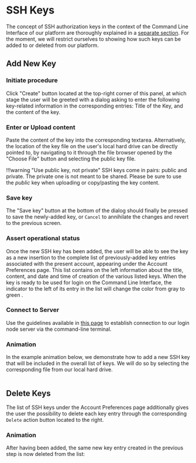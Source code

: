 # SSH Keys

The concept of SSH authorization keys in the context of the Command Line Interface of our platform are thoroughly explained in a [separate section](../../../data-on-disk/security.md). For the moment, we will restrict ourselves to showing how such keys can be added to or deleted from our platform.

## Add New Key

### Initiate procedure

Click "Create" button <i class="zmdi zmdi-plus zmdi-hc-border"></i> located at the top-right corner of this panel, at which stage the user will be greeted with a dialog asking to enter the following key-related information in the corresponding entries: Title of the Key, and the content of the key. 

### Enter or Upload content

Paste the content of the key into the corresponding textarea. Alternatively, the location of the key file on the user's local hard drive can be directly pointed to, by navigating to it through the file browser opened by the "Choose File" button and selecting the public key file.

!!!warning "Use public key, not private"
    SSH keys come in pairs: public and private. The private one is not meant to be shared. Please be sure to use the *public* key when uploading or copy/pasting the key content.

### Save key

The "Save key" button at the bottom of the dialog should finally be pressed to save the newly-added key, or `Cancel` to annihilate the  changes and revert to the previous screen. 

### Assert operational status

Once the new SSH key has been added, the user will be able to see the key as a new insertion to the complete list of previously-added key entries associated with the present account, appearing under the  Account Preferences page. This list contains on the left information about the title, content, and date and time of creation of the various listed keys. When the key is ready to be used for login on the Command Line Interface, the indicator to the left of its entry in the list will change the color from gray <i class="zmdi zmdi-circle"></i> to green <i class="zmdi zmdi-circle c-lime"></i>.

### Connect to Server

Use the guidelines available in [this page](../../../remote-connection/ssh.md#connect-to-server) to establish connection to our login node server via the command-line terminal.

### Animation

In the example animation below, we demonstrate how to add a new SSH key that will be included in the overall list of keys. We will do so by selecting the corresponding file from our local hard drive. 

<img data-gifffer="/images/accounts/add-key.gif" />


## Delete Keys

The list of SSH keys under the  Account Preferences page additionally gives the user the possibility to delete each key entry through the corresponding `Delete` action button located to the right.  

### Animation 

After having been added, the same new key entry created in the previous step is now deleted from the list:

<img data-gifffer="/images/accounts/delete-key.gif" />
